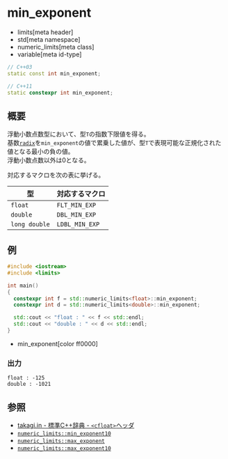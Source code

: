 # min_exponent
* limits[meta header]
* std[meta namespace]
* numeric_limits[meta class]
* variable[meta id-type]

```cpp
// C++03
static const int min_exponent;

// C++11
static constexpr int min_exponent;
```

## 概要
浮動小数点数型において、型`T`の指数下限値を得る。  
基数[`radix`](radix.md)を`min_exponent`の値で累乗した値が、型`T`で表現可能な正規化された値となる最小の負の値。   
浮動小数点数以外は0となる。  

対応するマクロを次の表に挙げる。

| 型            | 対応するマクロ |
|---------------|----------------|
| `float`       | `FLT_MIN_EXP`  |
| `double`      | `DBL_MIN_EXP`  |
| `long double` | `LDBL_MIN_EXP` |


## 例
```cpp
#include <iostream>
#include <limits>

int main()
{
  constexpr int f = std::numeric_limits<float>::min_exponent;
  constexpr int d = std::numeric_limits<double>::min_exponent;

  std::cout << "float : " << f << std::endl;
  std::cout << "double : " << d << std::endl;
}
```
* min_exponent[color ff0000]

### 出力
```
float : -125
double : -1021
```

## 参照
* [takagi.in - 標準C++辞典 - `<cfloat>`ヘッダ](http://takagi.in/modules/bwiki/index.php?%A1%E3cfloat%A1%E4%A5%D8%A5%C3%A5%C0)
* [`numeric_limits::min_exponent10`](min_exponent10.md)
* [`numeric_limits::max_exponent`](max_exponent.md)
* [`numeric_limits::max_exponent10`](max_exponent10.md)

